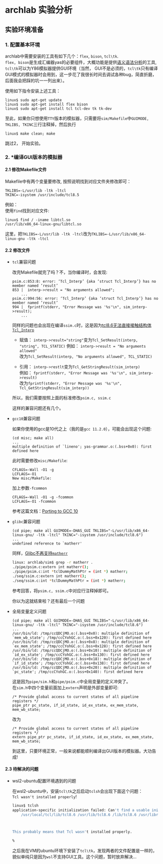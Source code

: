 # archlab 实验分析

## 实验环境准备

### 1. 配置基本环境

archlab中需要安装的工具有如下几个：`flex`, `bison`, `tcl\tk`.   
`flex, bison`是生成汇编器yas的必要组件，大概功能是提供[语义语法分析](https://blog.csdn.net/CrazyHeroZK/article/details/87359818)的工具, `tcl\tk`可以为Y86模拟器提供GUI环境（当然， GUI不是必须的，`tcl\tk`只有编译GUI模式的模拟器时会用到，这一步花了我很长时间去调试各种bug，简直折磨，后面我会把踩的坑一一列出来）。

使用如下指令安装上述工具：
```
linux$ sudo apt-get update
linux$ sudo apt-get install flex bison
linux$ sudo apt-get install tcl tcl-dev tk tk-dev
```

至此，如果你只想使用`TTY`版本的模拟器，只需要将`sim/Makefile`中`GUIMODE, TKLIBS, TKINC`三行注释掉，然后执行
```
linux$ make clean; make
```

跳过2， 开始实验。

### 2. *编译GUI版本的模拟器

#### 2.1 修改Makefile文件

Makefile中有两个变量要修改, 按照说明找到对应文件夹修改即可：
```
TKLIBS=-L/usr/lib -ltk -ltcl
TKINC=-isystem /usr/include/tcl8.5
```
例如：  
使用`find`找到对应文件:
```
linux$ find / -iname libtcl.so
/usr/lib/x86_64-linux-gnu/libtcl.so
```
这里，把`TKLIBS=-L/usr/lib -ltk -ltcl`改为`TKLIBS=-L/usr/lib/x86_64-linux-gnu -ltk -ltcl` 

#### 2.2 修改文件

- `tcl`兼容问题

    改完Makefile就完了吗？不，当你编译时，会发现:
    ```
    psim.c:853:8: error: ‘Tcl_Interp’ {aka ‘struct Tcl_Interp’} has no member named ‘result’
    853 |  interp->result = "No arguments allowed";
        ...
    psim.c:994:56: error: ‘Tcl_Interp’ {aka ‘struct Tcl_Interp’} has no member named ‘result’
    994 |  fprintf(stderr, "Error Message was '%s'\n", sim_interp->result);
        ...
    ```
    同样的问题也会出现在编译`ssim.c`时，这是因为[tcl8.6无法直接接触结构体`Tcl_Interp`](https://stackoverflow.com/questions/66291922/tk-h-looks-for-tcl-h-in-usr-include-but-tcl-h-is-in-usr-include-tcl-i-dont-h)
    - 赋值： `interp->result="string"`变为`Tcl_SetResult(interp, "string", TCL_STATIC)`  例如： `interp->result = "No arguments allowed"`  
    改为`Tcl_SetResult(interp, "No arguments allowed", TCL_STATIC)`

    - 引用： `interp->restlt`变为`Tcl_GetStringResult(sim_interp)`  
    例如： `fprintf(stderr, "Error Message was '%s'\n", sim_interp->result)`  
    改为`fprintf(stderr, "Error Message was '%s'\n", Tcl_GetStringResult(sim_interp))`
    
    所以，我们需要按照上面的标准修改`psim.c, ssim.c`

    这样的兼容问题还有几个。

- `gcc10`兼容问题

    如果你使用的gcc是10代之上（我的是`gcc 11.2.0`），可能会出现这个问题:
    ```
    (cd misc; make all)
    ...
    multiple definition of `lineno'; yas-grammar.o:(.bss+0x0): first defined here
    ```
    此时需要修改`misc/Makefile`:
    ```
    CFLAGS=-Wall -O1 -g
    LCFLAGS=-O1
    New misc/Makefile:
    ```
    加上参数`-fcommon`
    ```
    CFLAGS=-Wall -O1 -g -fcommon
    LCFLAGS=-O1 -fcommon
    ```
    参考这篇文档：[Porting to GCC 10](https://gcc.gnu.org/gcc-10/porting_to.html)

- `glibc`兼容问题
    ```
    (cd pipe; make all GUIMODE=-DHAS_GUI TKLIBS="-L/usr/lib/x86_64-linux-gnu/ -ltk -ltcl" TKINC="-isystem /usr/include/tcl8.6")
    ...
    undefined reference to `matherr'
    ```
    同样，[Glibc不再支持`matherr`](https://stackoverflow.com/questions/52903488/fail-to-build-y86-64-simulator-from-sources)
    ```bash
    linux: archlab/sim$ grep -r matherr .
    ./pipe/psim.c:extern int matherr();
    ./pipe/psim.c:int *tclDummyMathPtr = (int *) matherr;
    ./seq/ssim.c:extern int matherr();
    ./seq/ssim.c:int *tclDummyMathPtr = (int *) matherr;
    ```
    参考回答，将`psim.c, ssim.c`中对应行注释掉即可。

    你以为这就结束啦？还有最后一个问题

- 全局变量定义问题

    ```
    (cd pipe; make all GUIMODE=-DHAS_GUI TKLIBS="-L/usr/lib/x86_64-linux-gnu/ -ltk -ltcl" TKINC="-isystem /usr/include/tcl8.6")
    ...
    /usr/bin/ld: /tmp/ccQDCjMO.o:(.bss+0x0): multiple definition of `mem_wb_state'; /tmp/ccCYohGC.o:(.bss+0x120): first defined here
    /usr/bin/ld: /tmp/ccQDCjMO.o:(.bss+0x8): multiple definition of `ex_mem_state'; /tmp/ccCYohGC.o:(.bss+0x128): first defined here
    /usr/bin/ld: /tmp/ccQDCjMO.o:(.bss+0x10): multiple definition of `id_ex_state'; /tmp/ccCYohGC.o:(.bss+0x130): first defined here
    /usr/bin/ld: /tmp/ccQDCjMO.o:(.bss+0x18): multiple definition of `if_id_state'; /tmp/ccCYohGC.o:(.bss+0x138): first defined here
    /usr/bin/ld: /tmp/ccQDCjMO.o:(.bss+0x20): multiple definition of `pc_state'; /tmp/ccCYohGC.o:(.bss+0x140): first defined here
    ```

    这是因为`pipe/sim.h`和`pipe/psim.c`中全局变量的定义冲突了。  
    在`sim.h`中四个变量前面加上`extern`声明是外部变量即可:
    ```
    /* Provide global access to current states of all pipeline registers */
    pipe_ptr pc_state, if_id_state, id_ex_state, ex_mem_state, mem_wb_state;
    ```
    改为
    ```
    /* Provide global access to current states of all pipeline registers */
    extern pipe_ptr pc_state, if_id_state, id_ex_state, ex_mem_state, mem_wb_state;
    ```
    到这里，只要环境正常，一般来说都能顺利编译出GUI版本的模拟器。大功告成!  

#### 2.3 待解决的问题

-  wsl2-ubuntu配置环境遇到的问题

    在wsl2-ubuntu中，安装`tcl\tk`之后启动`tclsh`会出现下面这个问题：  
    `Tcl wasn't installed properly`!
    ```bash
    linux$ tclsh
    application-specific initialization failed: Can't find a usable init.tcl in the following directories: 
        /usr/local/tcl/lib/tcl8.6 /usr/lib/tcl8.6 /lib/tcl8.6 /usr/library /library /tcl8.6.12/library /tcl8.6.12/library



    This probably means that Tcl wasn't installed properly.

    % 
    ```
    之后我在VM的ubuntu环境下安装了`tcl\tk`，发现两者的文件配置是一样的，貌似单纯只是因为`wsl`不支持GUI工具。这个问题，暂时放弃解决...